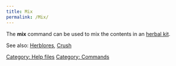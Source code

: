 ```yaml
---
title: Mix
permalink: /Mix/
---
```


The **mix** command can be used to mix the contents in an [herbal
kit](herbal_kit "wikilink").

See also: [Herblores](Herblores "wikilink"), [Crush](Crush "wikilink")

[Category: Help files](Category:_Help_files "wikilink") [Category:
Commands](Category:_Commands "wikilink")